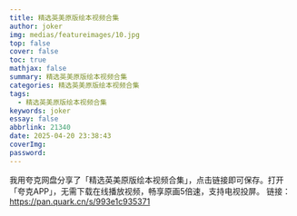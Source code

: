 ```yaml
---
title: 精选英美原版绘本视频合集
author: joker
img: medias/featureimages/10.jpg
top: false
cover: false
toc: true
mathjax: false
summary: 精选英美原版绘本视频合集
categories: 精选英美原版绘本视频合集
tags:
  - 精选英美原版绘本视频合集
keywords: joker
essay: false
abbrlink: 21340
date: 2025-04-20 23:38:43
coverImg:
password:
---
```


我用夸克网盘分享了「精选英美原版绘本视频合集」，点击链接即可保存。打开「夸克APP」，无需下载在线播放视频，畅享原画5倍速，支持电视投屏。
链接：https://pan.quark.cn/s/993e1c935371
